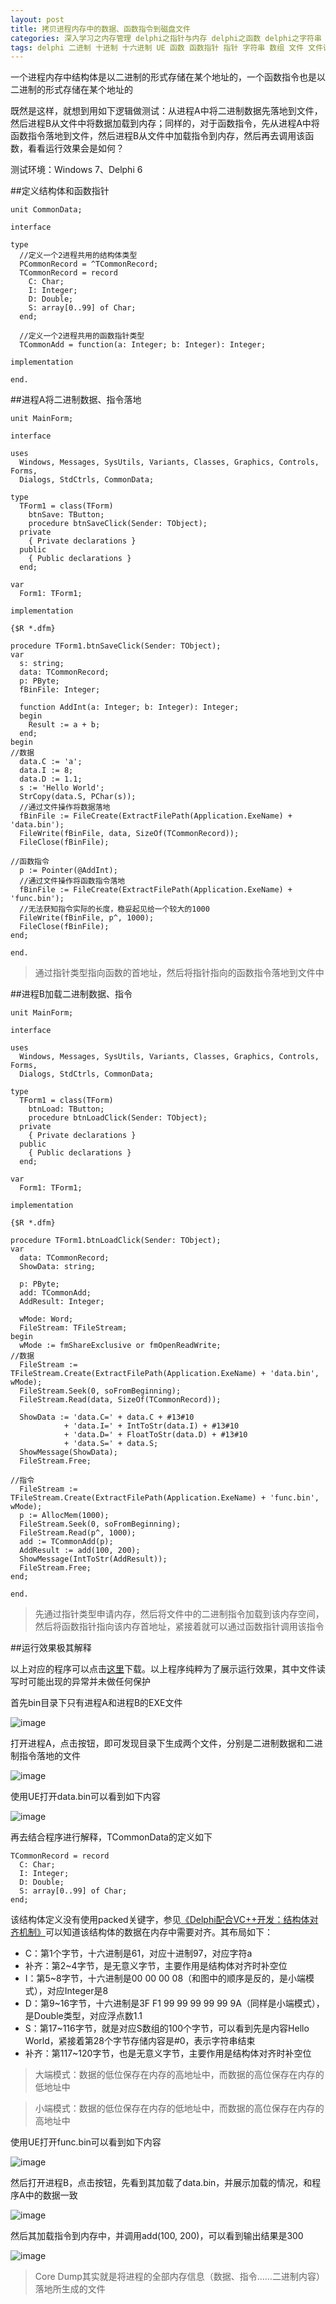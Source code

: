 ```yaml
---
layout: post
title: 拷贝进程内存中的数据、函数指令到磁盘文件
categories: 深入学习之内存管理 delphi之指针与内存 delphi之函数 delphi之字符串 delphi之文件操作 delphi之流
tags: delphi 二进制 十进制 十六进制 UE 函数 函数指针 指针 字符串 数组 文件 文件读写 流 文件流 内存 大端 小端 dump 结构体对齐 结构体 多进程
---
```


一个进程内存中结构体是以二进制的形式存储在某个地址的，一个函数指令也是以二进制的形式存储在某个地址的

既然是这样，就想到用如下逻辑做测试：从进程A中将二进制数据先落地到文件，然后进程B从文件中将数据加载到内存；同样的，对于函数指令，先从进程A中将函数指令落地到文件，然后进程B从文件中加载指令到内存，然后再去调用该函数，看看运行效果会是如何？

测试环境：Windows 7、Delphi 6

##定义结构体和函数指针

```
unit CommonData;

interface

type
  //定义一个2进程共用的结构体类型
  PCommonRecord = ^TCommonRecord;
  TCommonRecord = record
    C: Char;
    I: Integer;
    D: Double;
    S: array[0..99] of Char;
  end;

  //定义一个2进程共用的函数指针类型
  TCommonAdd = function(a: Integer; b: Integer): Integer; 

implementation

end.
```

##进程A将二进制数据、指令落地

```
unit MainForm;

interface

uses
  Windows, Messages, SysUtils, Variants, Classes, Graphics, Controls, Forms,
  Dialogs, StdCtrls, CommonData;

type
  TForm1 = class(TForm)
    btnSave: TButton;
    procedure btnSaveClick(Sender: TObject);
  private
    { Private declarations }
  public
    { Public declarations }
  end;

var
  Form1: TForm1;

implementation

{$R *.dfm}

procedure TForm1.btnSaveClick(Sender: TObject);
var
  s: string;
  data: TCommonRecord;
  p: PByte;
  fBinFile: Integer;

  function AddInt(a: Integer; b: Integer): Integer;
  begin
    Result := a + b;
  end;
begin
//数据
  data.C := 'a';
  data.I := 8;
  data.D := 1.1;
  s := 'Hello World';
  StrCopy(data.S, PChar(s));
  //通过文件操作将数据落地
  fBinFile := FileCreate(ExtractFilePath(Application.ExeName) + 'data.bin');
  FileWrite(fBinFile, data, SizeOf(TCommonRecord));
  FileClose(fBinFile);

//函数指令
  p := Pointer(@AddInt);
  //通过文件操作将函数指令落地
  fBinFile := FileCreate(ExtractFilePath(Application.ExeName) + 'func.bin');
  //无法获知指令实际的长度，稳妥起见给一个较大的1000
  FileWrite(fBinFile, p^, 1000);
  FileClose(fBinFile);     
end;

end.
```

>通过指针类型指向函数的首地址，然后将指针指向的函数指令落地到文件中

##进程B加载二进制数据、指令

```
unit MainForm;

interface

uses
  Windows, Messages, SysUtils, Variants, Classes, Graphics, Controls, Forms,
  Dialogs, StdCtrls, CommonData;

type
  TForm1 = class(TForm)
    btnLoad: TButton;
    procedure btnLoadClick(Sender: TObject);
  private
    { Private declarations }
  public
    { Public declarations }
  end;

var
  Form1: TForm1;

implementation

{$R *.dfm}

procedure TForm1.btnLoadClick(Sender: TObject);
var
  data: TCommonRecord;
  ShowData: string;

  p: PByte;
  add: TCommonAdd;
  AddResult: Integer;
  
  wMode: Word;
  FileStream: TFileStream;
begin
  wMode := fmShareExclusive or fmOpenReadWrite;
//数据
  FileStream := TFileStream.Create(ExtractFilePath(Application.ExeName) + 'data.bin', wMode);
  FileStream.Seek(0, soFromBeginning);
  FileStream.Read(data, SizeOf(TCommonRecord));

  ShowData := 'data.C=' + data.C + #13#10
            + 'data.I=' + IntToStr(data.I) + #13#10
            + 'data.D=' + FloatToStr(data.D) + #13#10
            + 'data.S=' + data.S;
  ShowMessage(ShowData);
  FileStream.Free;
  
//指令
  FileStream := TFileStream.Create(ExtractFilePath(Application.ExeName) + 'func.bin', wMode);
  p := AllocMem(1000);
  FileStream.Seek(0, soFromBeginning);
  FileStream.Read(p^, 1000);
  add := TCommonAdd(p);
  AddResult := add(100, 200);
  ShowMessage(IntToStr(AddResult));
  FileStream.Free;
end;

end.
```

>先通过指针类型申请内存，然后将文件中的二进制指令加载到该内存空间，然后将函数指针指向该内存首地址，紧接着就可以通过函数指针调用该指令

##运行效果极其解释

以上对应的程序可以点击[这里](../download/20161225/CopyBinary.zip)下载。以上程序纯粹为了展示运行效果，其中文件读写时可能出现的异常并未做任何保护

首先bin目录下只有进程A和进程B的EXE文件

![image](../media/image/2016-12-25/01.png)

打开进程A，点击按钮，即可发现目录下生成两个文件，分别是二进制数据和二进制指令落地的文件

![image](../media/image/2016-12-25/02.png)

使用UE打开data.bin可以看到如下内容

![image](../media/image/2016-12-25/03.png)

再去结合程序进行解释，TCommonData的定义如下

```
TCommonRecord = record
  C: Char;
  I: Integer;
  D: Double;
  S: array[0..99] of Char;
end;
```

该结构体定义没有使用packed关键字，参见[《Delphi配合VC++开发：结构体对齐机制》](http://www.xumenger.com/delphi-vc-dll-2-20160903/)可以知道该结构体的数据在内存中需要对齐。其布局如下：

* C：第1个字节，十六进制是61，对应十进制97，对应字符a
* 补齐：第2~4字节，是无意义字节，主要作用是结构体对齐时补空位
* I：第5~8字节，十六进制是00 00 00 08（和图中的顺序是反的，是小端模式），对应Integer是8
* D：第9~16字节，十六进制是3F F1 99 99 99 99 99 9A（同样是小端模式），是Double类型，对应浮点数1.1
* S：第17~116字节，就是对应S数组的100个字节，可以看到先是内容Hello World，紧接着第28个字节存储内容是#0，表示字符串结束
* 补齐：第117~120字节，也是无意义字节，主要作用是结构体对齐时补空位

>大端模式：数据的低位保存在内存的高地址中，而数据的高位保存在内存的低地址中

>小端模式：数据的低位保存在内存的低地址中，而数据的高位保存在内存的高地址中

使用UE打开func.bin可以看到如下内容

![image](../media/image/2016-12-25/04.png)

然后打开进程B，点击按钮，先看到其加载了data.bin，并展示加载的情况，和程序A中的数据一致

![image](../media/image/2016-12-25/05.png)

然后其加载指令到内存中，并调用add(100, 200)，可以看到输出结果是300

![image](../media/image/2016-12-25/06.png)

>Core Dump其实就是将进程的全部内存信息（数据、指令……二进制内容）落地所生成的文件
